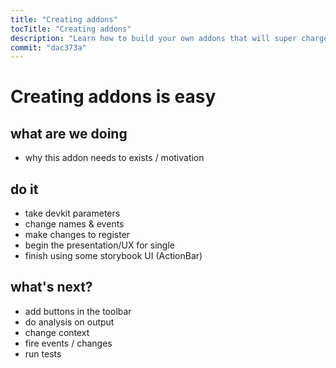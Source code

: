 ```yaml
---
title: "Creating addons"
tocTitle: "Creating addons"
description: "Learn how to build your own addons that will super charge your development"
commit: "dac373a"
---
```


# Creating addons is easy

## what are we doing
- why this addon needs to exists / motivation

## do it
- take devkit parameters
- change names & events
- make changes to register
- begin the presentation/UX for single
- finish using some storybook UI (ActionBar)

## what's next?

- add buttons in the toolbar
- do analysis on output
- change context
- fire events / changes
- run tests
